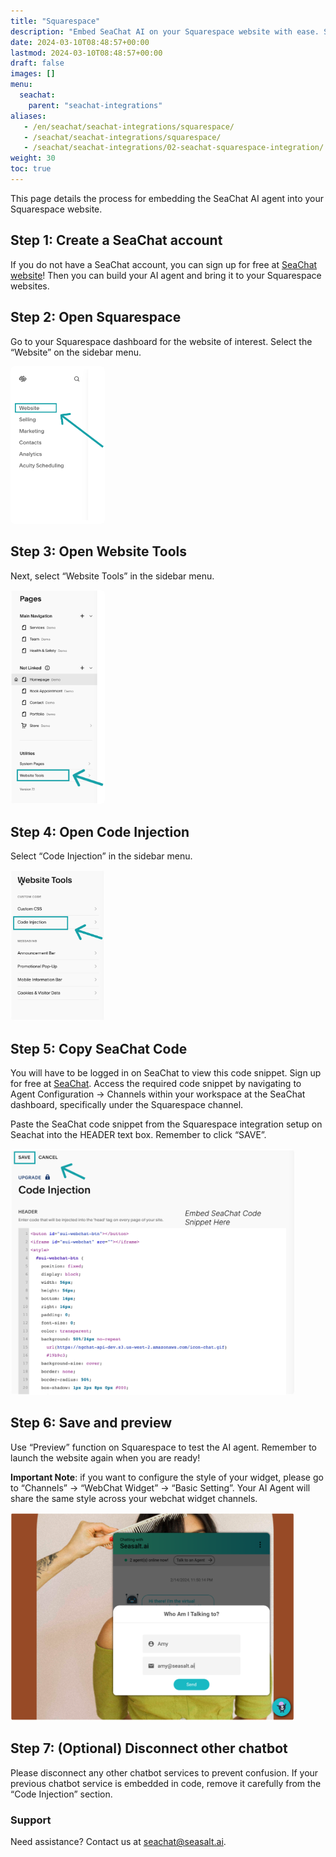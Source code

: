 ```yaml
---
title: "Squarespace"
description: "Embed SeaChat AI on your Squarespace website with ease. Sign up for free, configure your agent, and enhance your site with our smart chatbot. Simple integration, customizable widget, dedicated support. Elevate your user experience with SeaChat AI."
date: 2024-03-10T08:48:57+00:00
lastmod: 2024-03-10T08:48:57+00:00
draft: false
images: []
menu:
  seachat:
    parent: "seachat-integrations"
aliases:
   - /en/seachat/seachat-integrations/squarespace/
   - /seachat/seachat-integrations/squarespace/
   - /seachat/seachat-integrations/02-seachat-squarespace-integration/
weight: 30
toc: true
---
```


This page details the process for embedding the SeaChat AI agent into your Squarespace website.

## Step 1: Create a SeaChat account
If you do not have a SeaChat account, you can sign up for free at [SeaChat website](https://chat.seasalt.ai/)! Then you can build your AI agent and bring it to your Squarespace websites.


## Step 2: Open Squarespace
Go to your Squarespace dashboard for the website of interest. Select the “Website” on the sidebar menu. 


<img width="30%" style="border-radius: 0.4rem" src="/images/seachat-integrations/squarespace/20240228-squarespace-integration-step1.png" alt="Go to your Squarespace dashboard and click on Website from the menu.">


## Step 3: Open Website Tools
Next, select “Website Tools” in the sidebar menu.


<img width="30%" style="border-radius: 0.4rem" src="/images/seachat-integrations/squarespace/20240228-squarespace-integration-step2.png" alt="Click on Website Tools on Squarespace">


## Step 4: Open Code Injection
Select “Code Injection” in the sidebar menu.


<img width="30%" style="border-radius: 0.4rem" src="/images/seachat-integrations/squarespace/20240228-squarespace-integration-step3.png" alt="Select Code Injection in the sidebar menu.">


## Step 5: Copy SeaChat Code
You will have to be logged in on SeaChat to view this code snippet. Sign up for free at [SeaChat](https://chat.seasalt.ai/). Access the required code snippet by navigating to Agent Configuration -> Channels within your workspace at the SeaChat dashboard, specifically under the Squarespace channel.

Paste the SeaChat code snippet from the Squarespace integration setup on Seachat into the HEADER text box. Remember to click “SAVE”.

<img width="90%" style="border-radius: 0.4rem" src="/images/seachat-integrations/squarespace/20240228-squarespace-integration-step4.png" alt="Paste the SeaChat code snippet in the HEADER text box. Remember to click SAVE.">

## Step 6: Save and preview
Use “Preview” function on Squarespace to test the AI agent. Remember to launch the website again when you are ready!

**Important Note**: if you want to configure the style of your widget, please go to “Channels” -> “WebChat Widget” -> “Basic Setting”. Your AI Agent will share the same style across your webchat widget channels.

<img width="90%" style="border-radius: 0.4rem" src="/images/seachat-integrations/squarespace/20240228-squarespace-integration-step5.png" alt="Preview SeaChat agent on website">


## Step 7: (Optional) Disconnect other chatbot
Please disconnect any other chatbot services to prevent confusion. If your previous chatbot service is embedded in code, remove it carefully from the “Code Injection” section. 

### Support
Need assistance? Contact us at [seachat@seasalt.ai](mailto:seachat@seasalt.ai).

 